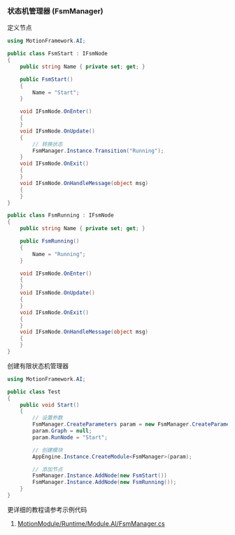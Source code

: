 ### 状态机管理器 (FsmManager)

定义节点
```C#
using MotionFramework.AI;

public class FsmStart : IFsmNode
{
	public string Name { private set; get; }

	public FsmStart()
	{
		Name = "Start";
	}

	void IFsmNode.OnEnter()
	{
	}
	void IFsmNode.OnUpdate()
	{
		// 转换状态
		FsmManager.Instance.Transition("Running");
	}
	void IFsmNode.OnExit()
	{
	}
	void IFsmNode.OnHandleMessage(object msg)
	{
	}
}

public class FsmRunning : IFsmNode
{
	public string Name { private set; get; }

	public FsmRunning()
	{
		Name = "Running";
	}

	void IFsmNode.OnEnter()
	{
	}
	void IFsmNode.OnUpdate()
	{
	}
	void IFsmNode.OnExit()
	{
	}
	void IFsmNode.OnHandleMessage(object msg)
	{
	}
}
```

创建有限状态机管理器
```C#
using MotionFramework.AI;

public class Test
{
	public void Start()
	{
		// 设置参数
		FsmManager.CreateParameters param = new FsmManager.CreateParameters();
		param.Graph = null;
		param.RunNode = "Start";

		// 创建模块
		AppEngine.Instance.CreateModule<FsmManager>(param);

		// 添加节点
	 	FsmManager.Instance.AddNode(new FsmStart())
	 	FsmManager.Instance.AddNode(new FsmRunning());
	}
}
```

更详细的教程请参考示例代码
1. [MotionModule/Runtime/Module.AI/FsmManager.cs](https://github.com/gmhevinci/MotionFramework/blob/master/Assets/MotionFramework/MotionModule/Runtime/Module.AI/FsmManager.cs)